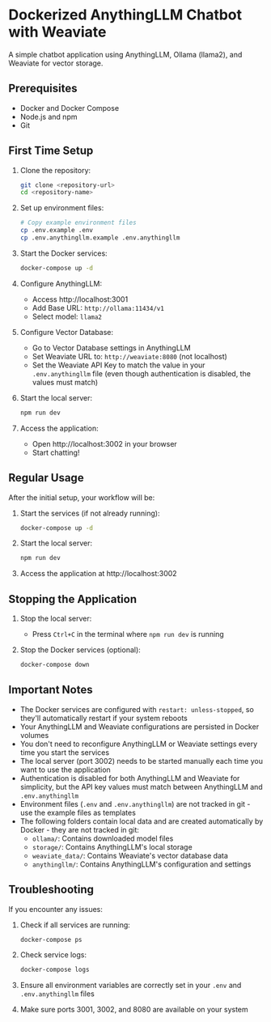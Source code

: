 # Dockerized AnythingLLM Chatbot with Weaviate

A simple chatbot application using AnythingLLM, Ollama (llama2), and Weaviate for vector storage.

## Prerequisites

- Docker and Docker Compose
- Node.js and npm
- Git

## First Time Setup

1. Clone the repository:

   ```bash
   git clone <repository-url>
   cd <repository-name>
   ```

2. Set up environment files:

   ```bash
   # Copy example environment files
   cp .env.example .env
   cp .env.anythingllm.example .env.anythingllm
   ```

3. Start the Docker services:

   ```bash
   docker-compose up -d
   ```

4. Configure AnythingLLM:

   - Access http://localhost:3001
   - Add Base URL: `http://ollama:11434/v1`
   - Select model: `llama2`

5. Configure Vector Database:

   - Go to Vector Database settings in AnythingLLM
   - Set Weaviate URL to: `http://weaviate:8080` (not localhost)
   - Set the Weaviate API Key to match the value in your `.env.anythingllm` file (even though authentication is disabled, the values must match)

6. Start the local server:

   ```bash
   npm run dev
   ```

7. Access the application:
   - Open http://localhost:3002 in your browser
   - Start chatting!

## Regular Usage

After the initial setup, your workflow will be:

1. Start the services (if not already running):

   ```bash
   docker-compose up -d
   ```

2. Start the local server:

   ```bash
   npm run dev
   ```

3. Access the application at http://localhost:3002

## Stopping the Application

1. Stop the local server:

   - Press `Ctrl+C` in the terminal where `npm run dev` is running

2. Stop the Docker services (optional):
   ```bash
   docker-compose down
   ```

## Important Notes

- The Docker services are configured with `restart: unless-stopped`, so they'll automatically restart if your system reboots
- Your AnythingLLM and Weaviate configurations are persisted in Docker volumes
- You don't need to reconfigure AnythingLLM or Weaviate settings every time you start the services
- The local server (port 3002) needs to be started manually each time you want to use the application
- Authentication is disabled for both AnythingLLM and Weaviate for simplicity, but the API key values must match between AnythingLLM and `.env.anythingllm`
- Environment files (`.env` and `.env.anythingllm`) are not tracked in git - use the example files as templates
- The following folders contain local data and are created automatically by Docker - they are not tracked in git:
  - `ollama/`: Contains downloaded model files
  - `storage/`: Contains AnythingLLM's local storage
  - `weaviate_data/`: Contains Weaviate's vector database data
  - `anythingllm/`: Contains AnythingLLM's configuration and settings

## Troubleshooting

If you encounter any issues:

1. Check if all services are running:

   ```bash
   docker-compose ps
   ```

2. Check service logs:

   ```bash
   docker-compose logs
   ```

3. Ensure all environment variables are correctly set in your `.env` and `.env.anythingllm` files

4. Make sure ports 3001, 3002, and 8080 are available on your system
